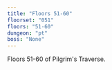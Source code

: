 ```yaml
---
title: "Floors 51-60"
floorset: "051"  
floors: "51-60"
dungeon: "pt"
boss: "None"
---
```


Floors 51-60 of Pilgrim's Traverse.
